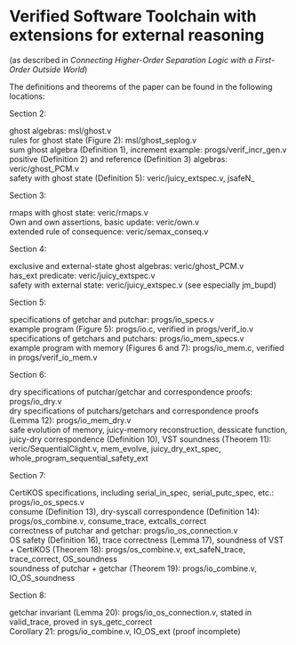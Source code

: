 # Verified Software Toolchain with extensions for external reasoning

(as described in _Connecting Higher-Order Separation Logic with a First-Order Outside World_)

The definitions and theorems of the paper can be found in the following locations:

Section 2:

ghost algebras: msl/ghost.v<br/>
rules for ghost state (Figure 2): msl/ghost_seplog.v<br/>
sum ghost algebra (Definition 1), increment example: progs/verif_incr_gen.v<br/>
positive (Definition 2) and reference (Definition 3) algebras: veric/ghost_PCM.v<br/>
safety with ghost state (Definition 5): veric/juicy_extspec.v, jsafeN_


Section 3:

rmaps with ghost state: veric/rmaps.v<br/>
Own and own assertions, basic update: veric/own.v<br/>
extended rule of consequence: veric/semax_conseq.v

Section 4:

exclusive and external-state ghost algebras: veric/ghost_PCM.v<br/>
has_ext predicate: veric/juicy_extspec.v<br/>
safety with external state: veric/juicy_extspec.v (see especially jm_bupd)<br/>

Section 5:

specifications of getchar and putchar: progs/io_specs.v<br/>
example program (Figure 5): progs/io.c, verified in progs/verif_io.v<br/>
specifications of getchars and putchars: progs/io_mem_specs.v<br/>
example program with memory (Figures 6 and 7): progs/io_mem.c, verified in progs/verif_io_mem.v<br/>

Section 6:

dry specifications of putchar/getchar and correspondence proofs: progs/io_dry.v<br/>
dry specifications of putchars/getchars and correspondence proofs (Lemma 12): progs/io_mem_dry.v<br/>
safe evolution of memory, juicy-memory reconstruction, dessicate function, juicy-dry correspondence (Definition 10), VST soundness (Theorem 11): veric/SequentialClight.v, mem_evolve, juicy_dry_ext_spec, whole_program_sequential_safety_ext

Section 7:

CertiKOS specifications, including serial_in_spec, serial_putc_spec, etc.: progs/io_os_specs.v<br/>
consume (Definition 13), dry-syscall correspondence (Definition 14): progs/os_combine.v, consume_trace, extcalls_correct<br/>
correctness of putchar and getchar: progs/io_os_connection.v<br/>
OS safety (Definition 16), trace correctness (Lemma 17), soundness of VST + CertiKOS (Theorem 18): progs/os_combine.v, ext_safeN_trace, trace_correct, OS_soundness<br/>
soundness of putchar + getchar (Theorem 19): progs/io_combine.v, IO_OS_soundness

Section 8:

getchar invariant (Lemma 20): progs/io_os_connection.v, stated in valid_trace, proved in sys_getc_correct<br/>
Corollary 21: progs/io_combine.v, IO_OS_ext (proof incomplete)